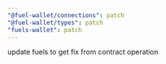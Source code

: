 ```yaml
---
"@fuel-wallet/connections": patch
"@fuel-wallet/types": patch
"fuels-wallet": patch
---
```


update fuels to get fix from contract operation
